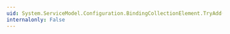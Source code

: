 ```yaml
---
uid: System.ServiceModel.Configuration.BindingCollectionElement.TryAdd(System.String,System.ServiceModel.Channels.Binding,System.Configuration.Configuration)
internalonly: False
---
```

